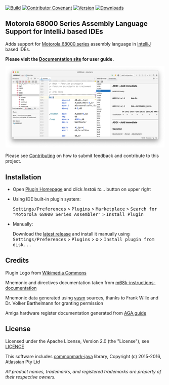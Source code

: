 [![Build](https://github.com/YannCebron/m68kplugin/actions/workflows/build.yml/badge.svg)](https://github.com/YannCebron/m68kplugin/actions/workflows/build.yml)
[![Contributor Covenant](https://img.shields.io/badge/Contributor%20Covenant-v2.0%20adopted-ff69b4.svg)](CODE_OF_CONDUCT.md)
[![Version](https://img.shields.io/jetbrains/plugin/v/17712.svg)](https://plugins.jetbrains.com/plugin/17712)
[![Downloads](https://img.shields.io/jetbrains/plugin/d/17712.svg)](https://plugins.jetbrains.com/plugin/17712)

## Motorola 68000 Series Assembly Language Support for IntelliJ based IDEs
                                            
Adds support for [Motorola 68000 series](https://en.wikipedia.org/wiki/Motorola_68000_series) assembly language
in [IntelliJ](https://plugins.jetbrains.com/docs/intellij/intellij-platform.html#ides-based-on-the-intellij-platform) based IDEs.

**Please visit the [Documentation site](https://yanncebron.github.io/m68kplugin/) for user guide.** 

![m68plugin](docs/assets/m68kplugin_landing.png)

Please see [Contributing](CONTRIBUTING.md) on how to submit feedback and contribute to this project.

## Installation
            
- Open [Plugin Homepage](https://plugins.jetbrains.com/plugin/17712-motorola-68000-series-assembler/) and click *Install to...* button on upper right

- Using IDE built-in plugin system:

  <kbd>Settings/Preferences</kbd> > <kbd>Plugins</kbd> > <kbd>Marketplace</kbd> > <kbd>Search for "Motorola 68000 Series Assembler"</kbd> >  <kbd>Install Plugin</kbd>

- Manually:

  Download the [latest release](https://github.com/YannCebron/m68kplugin/releases/latest) and install it manually
  using
  <kbd>Settings/Preferences</kbd> > <kbd>Plugins</kbd> > <kbd>⚙️</kbd> > <kbd>Install plugin from disk...</kbd>

## Credits

Plugin Logo from [Wikimedia Commons](https://commons.wikimedia.org/wiki/File:Motorola_M_symbol_blue.svg)

Mnemonic and directives documentation taken from [m68k-instructions-documentation](https://github.com/prb28/m68k-instructions-documentation)

Mnemonic data generated using [vasm](http://sun.hasenbraten.de/vasm/) sources, thanks to Frank Wille and Dr. Volker Barthelmann for granting permission

Amiga hardware register documentation generated from [AGA.guide](https://github.com/rkrajnc/minimig-mist/blob/master/doc/amiga/aga/AGA.guide)

## License

Licensed under the Apache License, Version 2.0 (the "License"), see [LICENCE](LICENCE)

This software includes [commonmark-java](https://github.com/atlassian/commonmark-java) library, Copyright (c) 2015-2016, Atlassian Pty Ltd

*All product names, trademarks, and registered trademarks are property of their respective owners.*